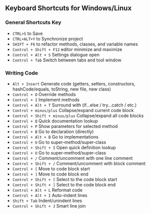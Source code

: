 
## Keyboard Shortcuts for Windows/Linux
### General Shortcuts Key

* `CTRL+S` to Save 
* `CTRL+ALT+Y` to Synchronize project
* `SHIFT + F6` to refactor methods, classes, and variable names
* `Control + Shift + F12` editor minimize and maximize 
* `Control + Alt + S` Settings dialogue open
* `Control + Tab` Switch between tabs and tool window

### Writing Code
* `Alt + Insert` Generate code (getters, setters, constructors, hashCode/equals, toString, new file, new class)
* `Control + O` Override methods
* `Control + I` Implement methods
* `Control + Alt + T` Surround with (if...else / try...catch / etc.)
* `Control + minus/plus` Collapse/expand current code block
* `Control + Shift + minus/plus` Collapse/expand all code blocks
* `Control + Q` Quick documentation lookup
* `Control + P` Show parameters for selected method
* `Control + B` Go to declaration (directly)
* `Control + Alt + B` Go to implementations
* `Control + U` Go to super-method/super-class
* `Control + Shift + I` Open quick definition lookup
* `Control + U` Go to super-method/super-class
* `Control + /` Comment/uncomment with one line comment
* `Control + Shift + /` Comment/uncomment with block comment
* `Control + [` Move to code block start
* `Control + ]` Move to code block end
* `Control + Shift + [` Select to the code block start
* `Control + Shift + ]` Select to the code block end
* `Control + Alt + L` Reformat code
* `Control + Alt + I` Auto-indent lines
* `Shift + Tab` Indent/unindent lines
* `Control + Shift + J` Smart line join
